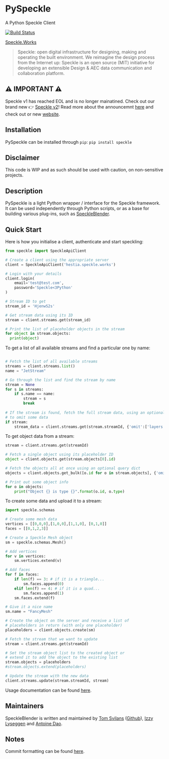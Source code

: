 # PySpeckle
A Python Speckle Client

[![Build Status](https://travis-ci.com/speckleworks/PySpeckle.svg?branch=master)](https://travis-ci.com/speckleworks/PySpeckle)

[Speckle.Works](https://www.speckle.works)

> Speckle: open digital infrastructure for designing, making and operating the built environment.
> We reimagine the design process from the Internet up: Speckle is an open source (MIT) initiative for developing an extensible Design & AEC data communication and collaboration platform.
> 

## ⚠️ IMPORTANT ⚠️

Speckle v1 has reached EOL and is no longer mainatined. Check out our brand new 👉 [Speckle v2](https://github.com/specklesystems)!
Read more about the announcemnt [here](https://speckle.systems/blog/speckle2-vision-and-faq) and check out or new [website](https://speckle.systems).


## Installation
PySpeckle can be installed through `pip`:
`pip install speckle`

## Disclaimer
This code is WIP and as such should be used with caution, on non-sensitive projects.

## Description

PySpeckle is a light Python wrapper / interface for the Speckle framework. It can be used independently through Python scripts, or as a base for building various plug-ins, such as [SpeckleBlender](https://github.com/speckleworks/SpeckleBlender). 

## Quick Start
Here is how you initialise a client, authenticate and start speckling:
```python
from speckle import SpeckleApiClient

# Create a client using the appropriate server
client = SpeckleApiClient('hestia.speckle.works')

# Login with your details
client.login(
    email='test@test.com',
    password='Speckle<3Python'
)

# Stream ID to get
stream_id = 'HjenwS2s'

# Get stream data using its ID
stream = client.streams.get(stream_id)

# Print the list of placeholder objects in the stream
for object in stream.objects:
  print(object)
```

To get a list of all available streams and find a particular one by name:
```python

# Fetch the list of all available streams
streams = client.streams.list()
name = "JetStream"

# Go through the list and find the stream by name
stream = None
for s in streams:
    if s.name == name:
        stream = s
        break
        
# If the stream is found, fetch the full stream data, using an optional query dict 
# to omit some data
if stream:
    stream_data = client.streams.get(stream.streamId, {'omit':['layers','comments']})
```

To get object data from a stream:

```python
stream = client.streams.get(streamId)

# Fetch a single object using its placeholder ID
object = client.objects.get(stream.objects[0].id)

# Fetch the objects all at once using an optional query dict
objects = client.objects.get_bulk([o.id for o in stream.objects], {'omit':'base64','displayValue'})

# Print out some object info
for o in objects:
    print("Object {} is type {}".format(o.id, o.type)
```

To create some data and upload it to a stream:
```python
import speckle.schemas

# Create some mesh data
vertices = [[0,0,0],[1,0,0],[1,1,0], [0,1,0]]
faces = [[0,1,2,3]]

# Create a Speckle Mesh object
sm = speckle.schemas.Mesh()

# Add vertices
for v in vertices:
    sm.vertices.extend(v)

# Add faces
for f in faces:
    if len(f) == 3: # if it is a triangle...
        sm.faces.append(0)
    elif len(f) == 4: # if it is a quad...
        sm.faces.append(1)
    sm.faces.extend(f)

# Give it a nice name
sm.name = "FancyMesh"

# Create the object on the server and receive a list of
# placeholders in return (with only one placeholder)
placeholders = client.objects.create(sm)

# Fetch the stream that we want to update
stream = client.streams.get(streamId)

# Set the stream object list to the created object or
# extend it to add the object to the existing list
stream.objects = placeholders
#stream.objects.extend(placeholders)

# Update the stream with the new data
client.streams.update(stream.streamId, stream)
```

Usage documentation can be found [here](https://pyspeckle.readthedocs.io/en/latest/).



## Maintainers
SpeckleBlender is written and maintained by [Tom Svilans](http://tomsvilans.com) ([Github](https://github.com/tsvilans)), [Izzy Lyseggen](https://github.com/izzylys) and [Antoine Dao](https://github.com/antoinedao).

## Notes
Commit formatting can be found [here](https://gist.github.com/brianclements/841ea7bffdb01346392c#type).
